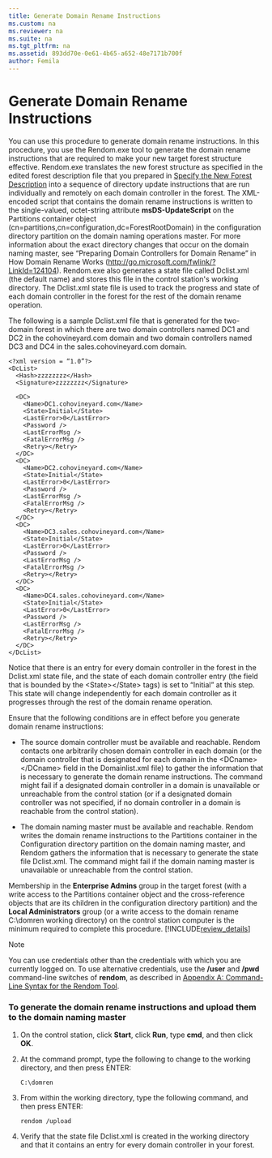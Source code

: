 ```yaml
---
title: Generate Domain Rename Instructions
ms.custom: na
ms.reviewer: na
ms.suite: na
ms.tgt_pltfrm: na
ms.assetid: 893dd70e-0e61-4b65-a652-48e7171b700f
author: Femila
---
```

# Generate Domain Rename Instructions
  You can use this procedure to generate domain rename instructions. In this procedure, you use the Rendom.exe tool to generate the domain rename instructions that are required to make your new target forest structure effective. Rendom.exe translates the new forest structure as specified in the edited forest description file that you prepared in [Specify the New Forest Description](../Topic/Specify-the-New-Forest-Description.md) into a sequence of directory update instructions that are run individually and remotely on each domain controller in the forest. The XML\-encoded script that contains the domain rename instructions is written to the single\-valued, octet\-string attribute **msDS\-UpdateScript** on the Partitions container object \(cn\=partitions,cn\=configuration,dc\=ForestRootDomain\) in the configuration directory partition on the domain naming operations master. For more information about the exact directory changes that occur on the domain naming master, see “Preparing Domain Controllers for Domain Rename” in How Domain Rename Works \([http:\/\/go.microsoft.com\/fwlink\/?LinkId\=124104](http://go.microsoft.com/fwlink/?LinkId=124104)\). Rendom.exe also generates a state file called Dclist.xml \(the default name\) and stores this file in the control station's working directory. The Dclist.xml state file is used to track the progress and state of each domain controller in the forest for the rest of the domain rename operation.  
  
 The following is a sample Dclist.xml file that is generated for the two\-domain forest in which there are two domain controllers named DC1 and DC2 in the cohovineyard.com domain and two domain controllers named DC3 and DC4 in the sales.cohovineyard.com domain.  
  
```  
<?xml version = “1.0”?>  
<DcList>  
  <Hash>zzzzzzzz</Hash>  
  <Signature>zzzzzzzz</Signature>  
  
  <DC>  
    <Name>DC1.cohovineyard.com</Name>  
    <State>Initial</State>  
    <LastError>0</LastError>  
    <Password />  
    <LastErrorMsg />  
    <FatalErrorMsg />  
    <Retry></Retry>  
  </DC>  
  <DC>  
    <Name>DC2.cohovineyard.com</Name>  
    <State>Initial</State>  
    <LastError>0</LastError>  
    <Password />  
    <LastErrorMsg />  
    <FatalErrorMsg />  
    <Retry></Retry>  
  </DC>  
  <DC>  
    <Name>DC3.sales.cohovineyard.com</Name>  
    <State>Initial</State>  
    <LastError>0</LastError>  
    <Password />  
    <LastErrorMsg />  
    <FatalErrorMsg />  
    <Retry></Retry>  
  </DC>  
  <DC>  
    <Name>DC4.sales.cohovineyard.com</Name>  
    <State>Initial</State>  
    <LastError>0</LastError>  
    <Password />  
    <LastErrorMsg />  
    <FatalErrorMsg />  
    <Retry></Retry>  
  </DC>  
</DcList>  
```  
  
 Notice that there is an entry for every domain controller in the forest in the Dclist.xml state file, and the state of each domain controller entry \(the field that is bounded by the \<State\>\<\/State\> tags\) is set to “Initial” at this step. This state will change independently for each domain controller as it progresses through the rest of the domain rename operation.  
  
 Ensure that the following conditions are in effect before you generate domain rename instructions:  
  
-   The source domain controller must be available and reachable. Rendom contacts one arbitrarily chosen domain controller in each domain \(or the domain controller that is designated for each domain in the \<DCname\>\<\/DCname\> field in the Domainlist.xml file\) to gather the information that is necessary to generate the domain rename instructions. The command might fail if a designated domain controller in a domain is unavailable or unreachable from the control station \(or if a designated domain controller was not specified, if no domain controller in a domain is reachable from the control station\).  
  
-   The domain naming master must be available and reachable. Rendom writes the domain rename instructions to the Partitions container in the Configuration directory partition on the domain naming master, and Rendom gathers the information that is necessary to generate the state file Dclist.xml. The command might fail if the domain naming master is unavailable or unreachable from the control station.  
  
 Membership in the **Enterprise Admins** group in the target forest \(with a write access to the Partitions container object and the cross\-reference objects that are its children in the configuration directory partition\) and the **Local Administrators** group \(or a write access to the domain rename C:\\domren working directory\) on the control station computer is the minimum required to complete this procedure. [!INCLUDE[review_details](../Token/review_details_md.md)]  
  
> [!NOTE]  
>  You can use credentials other than the credentials with which you are currently logged on. To use alternative credentials, use the **\/user** and **\/pwd** command\-line switches of **rendom**, as described in [Appendix A: Command-Line Syntax for the Rendom Tool](../Topic/Appendix-A--Command-Line-Syntax-for-the-Rendom-Tool.md).  
  
### To generate the domain rename instructions and upload them to the domain naming master  
  
1.  On the control station, click **Start**, click **Run**, type **cmd**, and then click **OK**.  
  
2.  At the command prompt, type the following to change to the working directory, and then press ENTER:  
  
    ```  
    C:\domren  
    ```  
  
3.  From within the working directory, type the following command, and then press ENTER:  
  
    ```  
    rendom /upload  
    ```  
  
4.  Verify that the state file Dclist.xml is created in the working directory and that it contains an entry for every domain controller in your forest.  
  
  